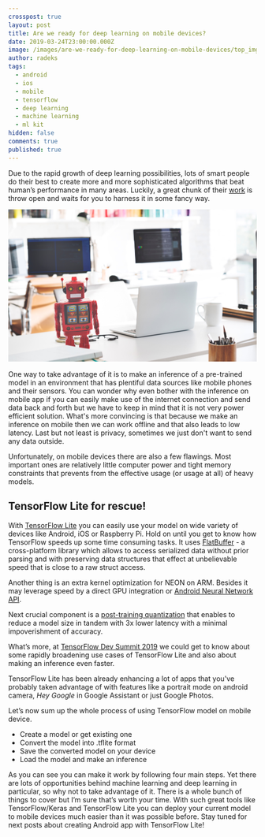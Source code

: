 ```yaml
---
crosspost: true
layout: post
title: Are we ready for deep learning on mobile devices?
date: 2019-03-24T23:00:00.000Z
image: /images/are-we-ready-for-deep-learning-on-mobile-devices/top_img.jpg
author: radeks
tags:
  - android
  - ios
  - mobile
  - tensorflow
  - deep learning
  - machine learning
  - ml kit
hidden: false
comments: true
published: true
---
```

Due to the rapid growth of deep learning possibilities, lots of smart people do their best to create more and more sophisticated algorithms that beat human’s performance in many areas. Luckily, a great chunk of their [work](https://arxiv.org/list/cs.LG/recent "repository with lots of papers") is throw open and waits for you to harness it in some fancy way. 

![mobile](/images/are-we-ready-for-deep-learning-on-mobile-devices/top_img.jpg)

One way to take advantage of it is to make an inference of a pre-trained model in an environment that has plentiful data sources like mobile phones and their sensors. You can wonder why even bother with the inference on mobile app if you can easily make use of the internet connection and send data back and forth but we have to keep in mind that it is not very power efficient solution. What's more convincing is that because we make an inference on mobile then we can work offline and that also leads to low latency. Last but not least is privacy, sometimes we just don't want to send any data outside.

Unfortunately, on mobile devices there are also a few flawings.  Most important ones are relatively little computer power and tight memory constraints that prevents from the effective usage (or usage at all) of heavy models. 

## TensorFlow Lite for rescue!

With [TensorFlow Lite](https://www.tensorflow.org/lite) you can easily use your model on wide variety of devices like Android, iOS or Raspberry Pi. Hold on until you get to know how TensorFlow speeds up some  time consuming tasks. It uses [FlatBuffer](https://google.github.io/flatbuffers/) - a cross-platform library which allows to access serialized data without prior parsing and with preserving data structures that effect at unbelievable speed that is close to a raw struct access.  

Another thing is an extra kernel optimization for NEON on ARM. Besides it may leverage speed by a direct GPU integration or [Android Neural Network API](https://developer.android.com/ndk/guides/neuralnetworks). 

Next crucial component is a [post-training quantization](https://www.tensorflow.org/lite/performance/post_training_quantization) that enables to reduce a model size in tandem with 3x lower latency with a minimal impoverishment of accuracy. 

What’s more, at  [TensorFlow Dev Summit 2019](https://www.youtube.com/watch?v=DKosV_-4pdQ) we could get to know about some rapidly broadening use cases of TensorFlow Lite and also about making an inference even faster. 

TensorFlow Lite has been already enhancing a lot of apps that you've probably taken advantage of with features like a portrait mode on android camera, *Hey Google* in Google Assistant or just Google Photos.

Let’s now sum up the whole process of using TensorFlow model on mobile device. 

* Create a model or get existing one
* Convert the model into .tflite format
* Save the converted model on your device
* Load the model and make an inference

As you can see you can make it work by following four main steps. Yet there are lots of opportunities behind machine learning and deep learning in particular, so why not to take advantage of it. There is a whole bunch of things to cover but I’m sure that’s worth your time. With such great tools like TensorFlow/Keras and TensorFlow Lite you can deploy your current model to mobile devices much easier than it was possible before. Stay tuned for next posts about creating Android app with TensorFlow Lite!